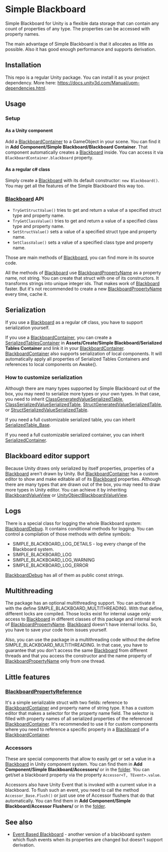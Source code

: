 # Simple Blackboard
Simple Blackboard for Unity is a flexible data storage that can contain any count of properties of any type.
The properties can be accessed with property names.

The main advantage of Simple Blackboard is that it allocates as little as possible.
Also it has good enough performance and supports derivation.

## Installation

This repo is a regular Unity package. You can install it as your project dependency.
More here: https://docs.unity3d.com/Manual/upm-dependencies.html.

## Usage

### Setup

#### As a Unity component

Add a [BlackboardContainer](https://github.com/ZorPastaman/Simple-Blackboard/blob/develop/Runtime/Components/BlackboardContainer.cs)
to a GameObject in your scene.
You can find it in **Add Component/Simple Blackboard/Blackboard Container**.
That component automatically creates a [Blackboard](https://github.com/ZorPastaman/Simple-Blackboard/blob/develop/Runtime/Core/Blackboard.cs) inside.
You can access it via `BlackboardContainer.blackboard` property.

#### As a regular c# class

Simply create a [Blackboard](https://github.com/ZorPastaman/Simple-Blackboard/blob/develop/Runtime/Core/Blackboard.cs) with its default constructor: `new Blackboard()`.
You may get all the features of the Simple Blackboard this way too.


### [Blackboard](https://github.com/ZorPastaman/Simple-Blackboard/blob/develop/Runtime/Core/Blackboard.cs) API

- `TryGetStructValue()` tries to get and return a value of a specified struct type and property name.
- `TryGetClassValue()` tries to get and return a value of a specified class type and property name.
- `SetStructValue()` sets a value of a specified struct type and property name.
- `SetClassValue()` sets a value of a specified class type and property name.

Those are main methods of [Blackboard](https://github.com/ZorPastaman/Simple-Blackboard/blob/develop/Runtime/Core/Blackboard.cs),
you can find more in its source code.

All the methods of [Blackboard](https://github.com/ZorPastaman/Simple-Blackboard/blob/develop/Runtime/Core/Blackboard.cs)
use [BlackboardPropertyName](https://github.com/ZorPastaman/Simple-Blackboard/blob/develop/Runtime/Core/BlackboardPropertyName.cs)
as a property name, not string. You can create that struct with one of its constructors. It transforms strings into unique integer ids. That makes work of
[Blackboard](https://github.com/ZorPastaman/Simple-Blackboard/blob/develop/Runtime/Core/Blackboard.cs) faster. But it's not recommended to create a new
[BlackboardPropertyName](https://github.com/ZorPastaman/Simple-Blackboard/blob/develop/Runtime/Core/BlackboardPropertyName.cs) every time, cache it.

## Serialization

If you use a [Blackboard](https://github.com/ZorPastaman/Simple-Blackboard/blob/develop/Runtime/Core/Blackboard.cs) as a regular c# class,
you have to support serialization yourself.

If you use a [BlackboardContainer](https://github.com/ZorPastaman/Simple-Blackboard/blob/develop/Runtime/Components/BlackboardContainer.cs),
you can create a [SerializedTablesContainer](https://github.com/ZorPastaman/Simple-Blackboard/blob/develop/Runtime/Serialization/SerializedTablesContainer.cs)
in **Assets/Create/Simple Blackboard/Serialized Tables Container** and link it in your
[BlackboardContainer](https://github.com/ZorPastaman/Simple-Blackboard/blob/develop/Runtime/Components/BlackboardContainer.cs).
[BlackboardContainer](https://github.com/ZorPastaman/Simple-Blackboard/blob/develop/Runtime/Components/BlackboardContainer.cs)
also supports serialization of local components.
It will automatically apply all properties of Serialized Tables Containers and references to local components on Awake().

### How to customize serialization

Although there are many types supported by Simple Blackboard out of the box, you may need to serialize more types or your own types.
In that case, you need to inherit
[ClassGeneratedValueSerializedTable](https://github.com/ZorPastaman/Simple-Blackboard/blob/develop/Runtime/Serialization/SerializedTables/ClassGeneratedValueSerializedTable.cs),
[ClassSerializedValueSerializedTable](https://github.com/ZorPastaman/Simple-Blackboard/blob/develop/Runtime/Serialization/SerializedTables/ClassSerializedValueSerializedTable.cs),
[StructGeneratedValueSerializedTable](https://github.com/ZorPastaman/Simple-Blackboard/blob/develop/Runtime/Serialization/SerializedTables/StructGeneratedValueSerializedTable.cs),
or [StructSerializedValueSerializedTable](https://github.com/ZorPastaman/Simple-Blackboard/blob/develop/Runtime/Serialization/SerializedTables/StructSerializedValueSerializedTable.cs).

If you need a full customizable serialized table, you can inherit
[SerializedTable_Base](https://github.com/ZorPastaman/Simple-Blackboard/blob/develop/Runtime/Serialization/SerializedTables/SerializedTable_Base.cs).

If you need a full customizable serialized container, you can inherit
[SerializedContainer](https://github.com/ZorPastaman/Simple-Blackboard/blob/develop/Runtime/Serialization/SerializedContainer.cs).

## Blackboard editor support

Because Unity draws only serialized by itself properties, properties of a [Blackboard](https://github.com/ZorPastaman/Simple-Blackboard/blob/develop/Runtime/Core/Blackboard.cs)
aren't drawn by Unity. But [BlackboardContainer](https://github.com/ZorPastaman/Simple-Blackboard/blob/develop/Runtime/Components/BlackboardContainer.cs)
has a custom editor to show and make editable all of its [Blackboard](https://github.com/ZorPastaman/Simple-Blackboard/blob/develop/Runtime/Core/Blackboard.cs) properties.
Although there are many types that are drawn out of the box, you may need to draw more types in Unity editor. You can achieve it by inheriting
[BlackboardValueView](https://github.com/ZorPastaman/Simple-Blackboard/blob/develop/Editor/ValueViews/BlackboardValueView.cs) or
[UnityObjectBlackboardValueView](https://github.com/ZorPastaman/Simple-Blackboard/blob/develop/Editor/ValueViews/Implementations/UnityObjectBlackboardValueView.cs).

## Logs

There is a special class for logging the whole Blackboard system:
[BlackboardDebug](https://github.com/ZorPastaman/Simple-Blackboard/blob/develop/Runtime/Debug/BlackboardDebug.cs).
It contains conditional methods for logging. You can control a compilation of those methods with define symbols:
- SIMPLE_BLACKBOARD_LOG_DETAILS - log every change of the Blackboard system.
- SIMPLE_BLACKBOARD_LOG
- SIMPLE_BLACKBOARD_LOG_WARNING
- SIMPLE_BLACKBOARD_LOG_ERROR

[BlackboardDebug](https://github.com/ZorPastaman/Simple-Blackboard/blob/develop/Runtime/Debug/BlackboardDebug.cs)
has all of them as public const strings.

## Multithreading

The package has an optional multithreading support. You can activate it with the define SIMPLE_BLACKBOARD_MULTITHREADING.
With that define, different locks are compiled. Those locks exist for internal usage only: access to 
[Blackboard](https://github.com/ZorPastaman/Simple-Blackboard/blob/develop/Runtime/Core/Blackboard.cs)
in different classes of this package and internal work of 
[BlackboardPropertyName](https://github.com/ZorPastaman/Simple-Blackboard/blob/develop/Runtime/Core/BlackboardPropertyName.cs).
[Blackboard](https://github.com/ZorPastaman/Simple-Blackboard/blob/develop/Runtime/Core/Blackboard.cs)
doesn't have internal locks. So, you have to save your code from issues yourself.

Also, you can use the package in a multithreading code without the define SIMPLE_BLACKBOARD_MULTITHREADING.
In that case, you have to guarantee that you don't access the same
[Blackboard](https://github.com/ZorPastaman/Simple-Blackboard/blob/develop/Runtime/Core/Blackboard.cs)
from different threads and that you access the constructor and the name property of
[BlackboardPropertyName](https://github.com/ZorPastaman/Simple-Blackboard/blob/develop/Runtime/Core/BlackboardPropertyName.cs)
only from one thread.

## Little features

### [BlackboardPropertyReference](https://github.com/ZorPastaman/Simple-Blackboard/blob/develop/Runtime/Components/BlackboardPropertyReference.cs)

It's a simple serializable struct with two fields: reference to
[BlackboardContainer](https://github.com/ZorPastaman/Simple-Blackboard/blob/develop/Runtime/Components/BlackboardContainer.cs)
and property name of string type. It has a custom editor that makes a selector for the property name field. The selector is filled with property names of
all serialized properties of the referenced
[BlackboardContainer](https://github.com/ZorPastaman/Simple-Blackboard/blob/develop/Runtime/Components/BlackboardContainer.cs).
It's recommended to use it for custom components where you need to reference a specific property in a
[Blackboard](https://github.com/ZorPastaman/Simple-Blackboard/blob/develop/Runtime/Core/Blackboard.cs)
of a [BlackboardContainer](https://github.com/ZorPastaman/Simple-Blackboard/blob/develop/Runtime/Components/BlackboardContainer.cs).

### Accessors

These are special components that allow to easily get or set a value in a [Blackboard](https://github.com/ZorPastaman/Simple-Blackboard/blob/develop/Runtime/Core/Blackboard.cs) in Unity component system.
You can find them in **Add Component/Simple Blackboard/Accessors/** or in the [folder](https://github.com/ZorPastaman/Simple-Blackboard/tree/develop/Runtime/Components/Accessors).
You can get/set a blackboard property via the property `Accessor<T, TEvent>.value`.

Accessors also have Unity Event that is invoked with a current value in a blackboard. To flush such an event, you need to call the method `Accessor_Base.Flush()` or just use one of Accessor flushers that do that automatically.
You can find them in **Add Component/Simple Blackboard/Accessor Flushers/** or in the [folder](https://github.com/ZorPastaman/Simple-Blackboard/tree/develop/Runtime/Components/AccessorFlushers).

## See also
- [Event Based Blackboard](https://github.com/ZorPastaman/Event-Based-Blackboard) - another version of a blackboard system which flush events when its properties are changed but doesn't support derivation.
